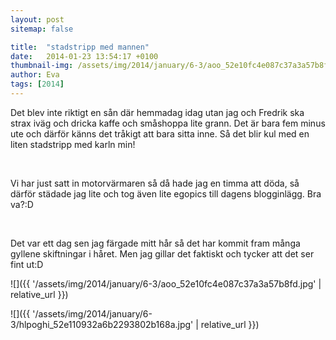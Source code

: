 ```yaml
---
layout: post
sitemap: false

title:  "stadstripp med mannen"
date:   2014-01-23 13:54:17 +0100
thumbnail-img: /assets/img/2014/january/6-3/aoo_52e10fc4e087c37a3a57b8fd.jpg
author: Eva
tags: [2014]
---
```


Det blev inte riktigt en sån där hemmadag idag utan jag och Fredrik ska strax iväg och dricka kaffe och småshoppa lite grann. Det är bara fem minus ute och därför känns det tråkigt att bara sitta inne. Så det blir kul med en liten stadstripp med karln min!




 




Vi har just satt in motorvärmaren så då hade jag en timma att döda, så därför städade jag lite och tog även lite egopics till dagens blogginlägg. Bra va?:D




 
















Det var ett dag sen jag färgade mitt hår så det har kommit fram många gyllene skiftningar i håret. Men jag gillar det faktiskt och tycker att det ser fint ut:D

![]({{ '/assets/img/2014/january/6-3/aoo_52e10fc4e087c37a3a57b8fd.jpg'  | relative_url }})

![]({{ '/assets/img/2014/january/6-3/hlpoghi_52e110932a6b2293802b168a.jpg'  | relative_url }})

